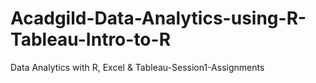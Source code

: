 # Acadgild-Data-Analytics-using-R-Tableau-Intro-to-R
Data Analytics with R, Excel &amp; Tableau-Session1-Assignments

